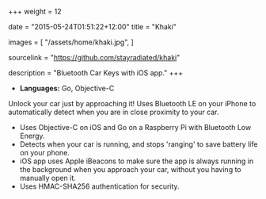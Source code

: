 +++
weight = 12

date = "2015-05-24T01:51:22+12:00"
title = "Khaki"

images = [
    "/assets/home/khaki.jpg",
]

sourcelink = "https://github.com/stayradiated/khaki"

description = "Bluetooth Car Keys with iOS app."
+++

- **Languages:** Go, Objective-C

Unlock your car just by approaching it! Uses Bluetooth LE on your iPhone to
automatically detect when you are in close proximity to your car.

- Uses Objective-C on iOS and Go on a Raspberry Pi with Bluetooth Low Energy.
- Detects when your car is running, and stops 'ranging' to save battery life on
  your phone.
- iOS app uses Apple iBeacons to make sure the app is always running in the
  background when you approach your car, without you having to manually open
  it.
- Uses HMAC-SHA256 authentication for security.
